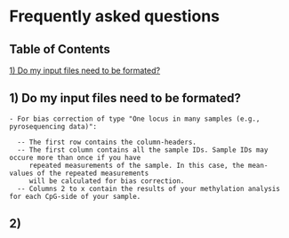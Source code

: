 # Frequently asked questions

## Table of Contents

[1) Do my input files need to be formated?](#1-do-my-input-files-need-to-be-formated)

## 1) Do my input files need to be formated?

	- For bias correction of type "One locus in many samples (e.g., pyrosequencing data)":

	  -- The first row contains the column-headers.
	  -- The first column contains all the sample IDs. Sample IDs may occure more than once if you have 
	     repeated measurements of the sample. In this case, the mean-values of the repeated measurements 
	     will be calculated for bias correction.
	  -- Columns 2 to x contain the results of your methylation analysis for each CpG-side of your sample.


## 2) 

